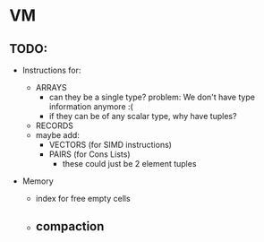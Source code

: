 # VM


## TODO:

- Instructions for:
    - ARRAYS
        - can they be a single type? problem: We don't have type information anymore :(
        - if they can be of any scalar type, why have tuples?
    - RECORDS
    - maybe add:
        - VECTORS (for SIMD instructions)
        - PAIRS (for Cons Lists)
            - these could just be 2 element tuples


- Memory
    - index for free empty cells
    - compaction
        -

